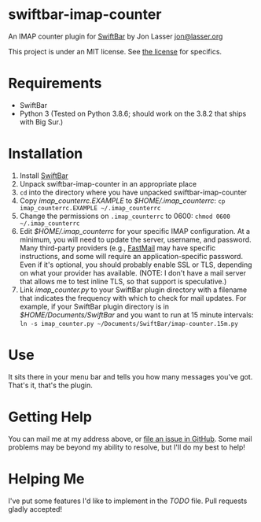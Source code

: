 # swiftbar-imap-counter

An IMAP counter plugin for [SwiftBar](https://github.com/swiftbar/SwiftBar)
by Jon Lasser <jon@lasser.org>

This project is under an MIT license. See [the license](./LICENSE)
for specifics.

# Requirements
* SwiftBar
* Python 3 (Tested on Python 3.8.6; should work on the 3.8.2 that ships
  with Big Sur.)

# Installation

1. Install [SwiftBar](https://github.com/swiftbar/SwiftBar)
1. Unpack swiftbar-imap-counter in an appropriate place
1. `cd` into the directory where you have unpacked swiftbar-imap-counter
1. Copy *imap_counterrc.EXAMPLE* to *$HOME/.imap_counterrc*:
   `cp imap_counterrc.EXAMPLE ~/.imap_counterrc`
1. Change the permissions on `.imap_counterrc` to 0600:
   `chmod 0600 ~/.imap_counterrc`
1. Edit *$HOME/.imap_counterrc* for your specific IMAP configuration. At a
   minimum, you will need to update the server, username, and password.
   Many third-party providers (e.g., [FastMail](https://fastmail.com/)
   may have specific instructions, and some will require an
   application-specific password. Even if it's optional, you should
   probably enable SSL or TLS, depending on what your provider has
   available. (NOTE: I don't have a mail server that allows me to test
   inline TLS, so that support is speculative.)
1. Link *imap_counter.py* to your SwiftBar plugin directory with a
   filename that indicates the frequency with which to check for mail
   updates.  For example, if your SwiftBar plugin directory is in
   *$HOME/Documents/SwiftBar* and you want to run at 15 minute
   intervals:
   `ln -s imap_counter.py ~/Documents/SwiftBar/imap-counter.15m.py`

# Use

It sits there in your menu bar and tells you how many messages you've
got. That's it, that's the plugin.

# Getting Help

You can mail me at my address above, or
[file an issue in GitHub](https://github.com/disappearinjon/swiftbar-imap-counter/issues).
Some mail problems may be beyond my ability to resolve, but I'll do my
best to help!

# Helping Me

I've put some features I'd like to implement in the *TODO* file. Pull
requests gladly accepted!
